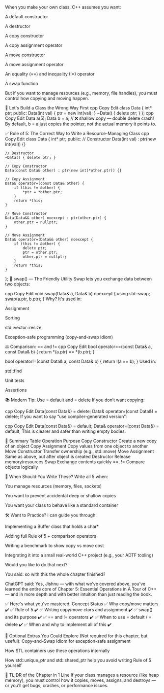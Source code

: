 When you make your own class, C++ assumes you want:

A default constructor

A destructor

A copy constructor

A copy assignment operator

A move constructor

A move assignment operator

An equality (==) and inequality (!=) operator

A swap function

But if you want to manage resources (e.g., memory, file handles), you must control how copying and moving happen.

🧪 Let's Build a Class the Wrong Way First
cpp
Copy
Edit
class Data {
    int* ptr;
public:
    Data(int val) {
        ptr = new int(val);
    }
    ~Data() {
        delete ptr;
    }
};
cpp
Copy
Edit
Data a(5);
Data b = a; // ❌ shallow copy — double delete crash!
By default, b = a just copies the pointer, not the actual memory it points to.

✅ Rule of 5: The Correct Way to Write a Resource-Managing Class
cpp
Copy
Edit
class Data {
    int* ptr;
public:
    // Constructor
    Data(int val) : ptr(new int(val)) {}

    // Destructor
    ~Data() { delete ptr; }

    // Copy Constructor
    Data(const Data& other) : ptr(new int(*other.ptr)) {}

    // Copy Assignment
    Data& operator=(const Data& other) {
        if (this != &other) {
            *ptr = *other.ptr;
        }
        return *this;
    }

    // Move Constructor
    Data(Data&& other) noexcept : ptr(other.ptr) {
        other.ptr = nullptr;
    }

    // Move Assignment
    Data& operator=(Data&& other) noexcept {
        if (this != &other) {
            delete ptr;
            ptr = other.ptr;
            other.ptr = nullptr;
        }
        return *this;
    }
};
🔄 swap() — The Friendly Utility
Swap lets you exchange data between two objects:

cpp
Copy
Edit
void swap(Data& a, Data& b) noexcept {
    using std::swap;
    swap(a.ptr, b.ptr);
}
Why? It's used in:

Assignment

Sorting

std::vector::resize

Exception-safe programming (copy-and-swap idiom)

⚖️ Comparison: == and !=
cpp
Copy
Edit
bool operator==(const Data& a, const Data& b) {
    return *(a.ptr) == *(b.ptr);
}

bool operator!=(const Data& a, const Data& b) {
    return !(a == b);
}
Used in:

std::find

Unit tests

Assertions

📚 Modern Tip: Use = default and = delete
If you don’t want copying:

cpp
Copy
Edit
Data(const Data&) = delete;
Data& operator=(const Data&) = delete;
If you want to say “use compiler-generated version”:

cpp
Copy
Edit
Data(const Data&) = default;
Data& operator=(const Data&) = default;
This is clearer and safer than writing empty bodies.

📌 Summary Table
Operation	Purpose
Copy Constructor	Create a new copy of an object
Copy Assignment	Copy values from one object to another
Move Constructor	Transfer ownership (e.g., std::move)
Move Assignment	Same as above, but after object is created
Destructor	Release memory/resources
Swap	Exchange contents quickly
==, !=	Compare objects logically

🧠 When Should You Write These?
Write all 5 when:

You manage resources (memory, files, sockets)

You want to prevent accidental deep or shallow copies

You want your class to behave like a standard container

🛠️ Want to Practice?
I can guide you through:

Implementing a Buffer class that holds a char*

Adding full Rule of 5 + comparison operators

Writing a benchmark to show copy vs move cost

Integrating it into a small real-world C++ project (e.g., your ADTF tooling)

Would you like to do that next?







You said:
so with this the whole chapter finished?


ChatGPT said:
Yes, Jishnu — with what we've covered above, you’ve learned the entire core of Chapter 5: Essential Operations in A Tour of C++ — and in more depth and with better intuition than just reading the book.

✅ Here's what you've mastered:
Concept	Status
✅ Why copy/move matters	✔️
✅ Rule of 5	✔️
✅ Writing copy/move ctors and assignment	✔️
✅ swap() and its purpose	✔️
✅ == and != operators	✔️
✅ When to use = default / = delete	✔️
✅ When and why to implement all of this	✔️

🔁 Optional Extras You Could Explore (Not required for this chapter, but useful):
Copy-and-Swap Idiom for exception-safe assignment

How STL containers use these operations internally

How std::unique_ptr and std::shared_ptr help you avoid writing Rule of 5 yourself

🎯 TL;DR of the Chapter in 1 Line
If your class manages a resource (like heap memory), you must control how it copies, moves, assigns, and destroys — or you’ll get bugs, crashes, or performance issues.
